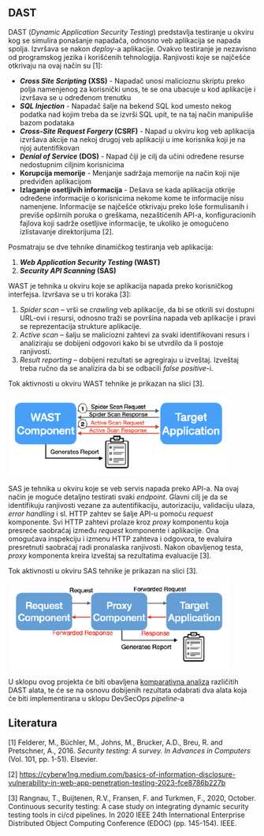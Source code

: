 ## DAST
DAST (<i>Dynamic Application Security Testing</i>) predstavlja testiranje u okviru kog se simulira ponašanje napadača, odnosno veb aplikacija se napada spolja. Izvršava se nakon <i>deploy</i>-a aplikacije. Ovakvo testiranje je nezavisno od programskog jezika i korišćenih tehnologija.
Ranjivosti koje se najčešće otkrivaju na ovaj način su [1]: 
- <b><i>Cross Site Scripting</i> (XSS)</b> - Napadač unosi malicioznu skriptu preko polja namenjenog za korisnički unos, te se ona ubacuje u kod aplikacije i izvršava se u određenom trenutku
- <b><i>SQL Injection</i></b> - Napadač šalje na bekend SQL kod umesto nekog podatka nad kojim treba da se izvrši SQL upit, te na taj način manipuliše bazom podataka
- <b><i>Cross-Site Request Forgery</i> (CSRF)</b> - Napad u okviru kog veb aplikacija izvršava akcije na nekoj drugoj veb aplikaciji u ime korisnika koji je na njoj autentifikovan
- <b><i>Denial of Service</i> (DOS)</b> - Napad čiji je cilj da učini određene resurse nedostupnim ciljnim korisnicima
- <b>Korupcija memorije</b> - Menjanje sadržaja memorije na način koji nije predviđen aplikacijom
- <b>Izlaganje osetljivih informacija</b> - Dešava se kada aplikacija otkrije određene informacije o korisnicima nekome kome te informacije nisu namenjene. Informacije se najčešće otkrivaju preko loše formulisanih i previše opširnih poruka o greškama, nezaštićenih API-a, konfiguracionih fajlova koji sadrže osetljive informacije, te ukoliko je omogućeno izlistavanje direktorijuma [2].  

Posmatraju se dve tehnike dinamičkog testiranja veb aplikacija:
1. <b><i>Web Application Security Testing</i> (WAST)</b>
2. <b><i>Security API Scanning</i> (SAS)</b>

WAST je tehnika u okviru koje se aplikacija napada preko korisničkog interfejsa. Izvršava se u tri koraka [3]:
1. <i>Spider scan</i> – vrši se <i>crawling</i> veb aplikacije, da bi se otkrili svi dostupni URL-ovi i resursi, odnosno traži se površina napada veb aplikacije i pravi se reprezentacija strukture aplikacije.
2. <i>Active scan</i> – šalju se maliciozni zahtevi za svaki identifikovani resurs i analiziraju se dobijeni odgovori kako bi se utvrdilo da li postoje ranjivosti.
3. <i>Result reporting</i> – dobijeni rezultati se agregiraju u izveštaj. Izveštaj treba ručno da se analizira da bi se odbacili <i>false positive</i>-i.

Tok aktivnosti u okviru WAST tehnike je prikazan na slici [3].

![WAST graph](/docs/images/wast.png)

SAS je tehnika u okviru koje se veb servis napada preko API-a. Na ovaj način je moguće detaljno testirati svaki <i>endpoint</i>. Glavni cilj je da se identifikuju ranjivosti vezane za autentifikaciju, autorizaciju, validaciju ulaza, <i>error handling</i> i sl. HTTP zahtev se šalje API-u  pomoću <i>request</i> komponente. Svi HTTP zahtevi prolaze kroz <i>proxy</i> komponentu koja presreće saobraćaj između <i>request</i> komponente i aplikacije. Ona omogućava inspekciju i izmenu HTTP zahteva i odgovora, te evaluira presretnuti saobraćaj radi pronalaska ranjivosti. Nakon obavljenog testa, <i>proxy</i> komponenta kreira izveštaj sa rezultatima evaluacije [3].

Tok aktivnosti u okviru SAS tehnike je prikazan na slici [3].

![SAS graph](/docs/images/sas.png)

U sklopu ovog projekta će biti obavljena [komparativna analiza](/docs/dast/poredjenje_alata.md) različitih DAST alata, te će se na osnovu dobijenih rezultata odabrati dva alata koja će biti implementirana u sklopu DevSecOps *pipeline*-a

## Literatura
[1]	Felderer, M., Büchler, M., Johns, M., Brucker, A.D., Breu, R. and Pretschner, A., 2016. <i>Security testing: A survey. In Advances in Computers</i> (Vol. 101, pp. 1-51). Elsevier.

[2]	https://cyberw1ng.medium.com/basics-of-information-disclosure-vulnerability-in-web-app-penetration-testing-2023-fce8786b227b

[3]	Rangnau, T., Buijtenen, R.V., Fransen, F. and Turkmen, F., 2020, October. </i>Continuous security testing: A case study on integrating dynamic security testing tools in ci/cd pipelines</i>. In 2020 IEEE 24th International Enterprise Distributed Object Computing Conference (EDOC) (pp. 145-154). IEEE.
